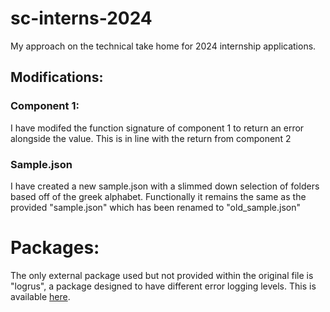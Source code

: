 # sc-interns-2024

My approach on the technical take home for 2024 internship applications.

## Modifications:

### Component 1:

I have modifed the function signature of component 1 to return an error alongside the value.
This is in line with the return from component 2

### Sample.json

I have created a new sample.json with a slimmed down selection of folders based off of the greek alphabet.
Functionally it remains the same as the provided "sample.json" which has been renamed to "old_sample.json"

# Packages:

The only external package used but not provided within the original file is "logrus", a package designed to have different error logging levels. This is available [here](https://github.com/sirupsen/logrus).
